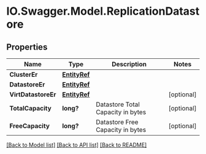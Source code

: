 # IO.Swagger.Model.ReplicationDatastore
## Properties

Name | Type | Description | Notes
------------ | ------------- | ------------- | -------------
**ClusterEr** | [**EntityRef**](EntityRef.md) |  | 
**DatastoreEr** | [**EntityRef**](EntityRef.md) |  | 
**VirtDatastoreEr** | [**EntityRef**](EntityRef.md) |  | [optional] 
**TotalCapacity** | **long?** | Datastore Total Capacity in bytes | [optional] 
**FreeCapacity** | **long?** | Datastore Free Capacity in bytes | [optional] 

[[Back to Model list]](../README.md#documentation-for-models) [[Back to API list]](../README.md#documentation-for-api-endpoints) [[Back to README]](../README.md)


